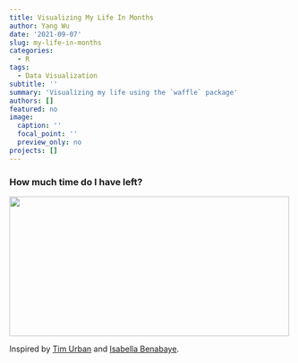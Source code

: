 ```yaml
---
title: Visualizing My Life In Months 
author: Yang Wu
date: '2021-09-07'
slug: my-life-in-months
categories:
  - R
tags:
  - Data Visualization
subtitle: ''
summary: 'Visualizing my life using the `waffle` package'
authors: []
featured: no
image:
  caption: ''
  focal_point: ''
  preview_only: no
projects: []
---
```


### How much time do I have left?

<img src="my_life_in_months.png" width="500" height="250">

Inspired by [Tim Urban](https://waitbutwhy.com/2014/05/life-weeks.html) and [ Isabella Benabaye](https://github.com/isabellabenabaye/life-chart).
